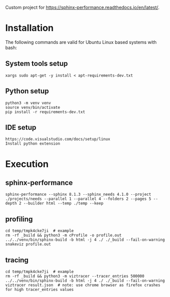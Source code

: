 Custom project for https://sphinx-performance.readthedocs.io/en/latest/.

# Installation

The following commands are valid for Ubuntu Linux based systems with bash:

## System tools setup

    xargs sudo apt-get -y install < apt-requirements-dev.txt

## Python setup

    python3 -m venv venv
    source venv/bin/activate
    pip install -r requirements-dev.txt

## IDE setup

    https://code.visualstudio.com/docs/setup/linux
    Install python extension

# Execution

## sphinx-performance

    sphinx-performance --sphinx 8.1.3 --sphinx_needs 4.1.0 --project ./projects/needs --parallel 1 --parallel 4 --folders 2 --pages 5 --depth 2 --builder html --temp ./temp --keep

## profiling

    cd temp/tmpk4cke7ji  # example
    rm -rf _build && python3 -m cProfile -o profile.out ../../venv/bin/sphinx-build -b html -j 4 ./ ./_build --fail-on-warning
    snakeviz profile.out

## tracing

    cd temp/tmpk4cke7ji  # example
    rm -rf _build && python3 -m viztracer --tracer_entries 500000 ../../venv/bin/sphinx-build -b html -j 4 ./ ./_build --fail-on-warning
    viztracer result.json  # note: use chrome browser as firefox crashes for high tracer_entries values
